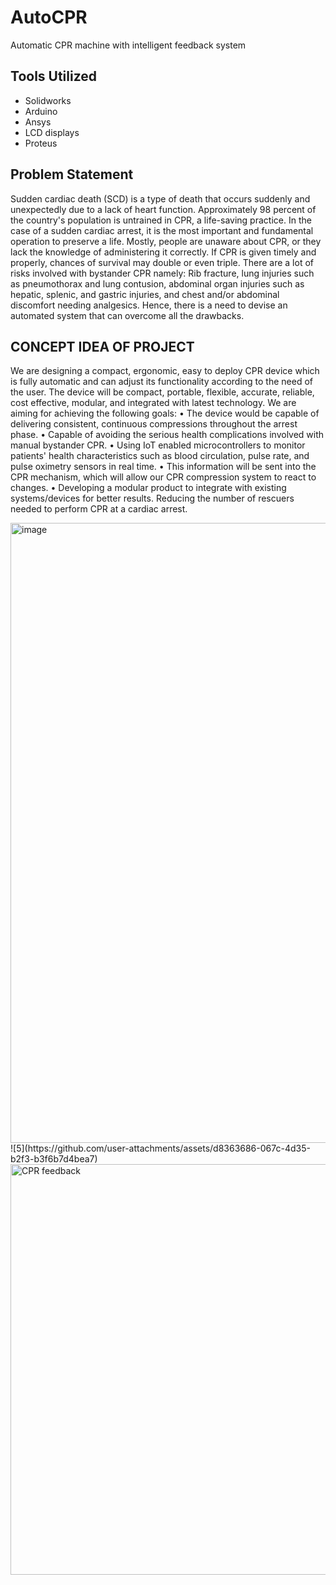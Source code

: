 # AutoCPR
Automatic CPR machine with intelligent feedback system

## Tools Utilized
- Solidworks
- Arduino
- Ansys
- LCD displays
- Proteus

## Problem Statement

Sudden cardiac death (SCD) is a type of death that occurs suddenly and unexpectedly due to a lack of heart function. Approximately 98 percent of the country's population is untrained in CPR, a life-saving practice. In the case of a sudden cardiac arrest, it is the most important and fundamental operation to preserve a life. Mostly, people are unaware about CPR, or they lack the knowledge of administering it correctly. If CPR is given timely and properly, chances of survival may double or even triple.
There are a lot of risks involved with bystander CPR namely: Rib fracture, lung injuries such as pneumothorax and lung contusion, abdominal organ injuries such as hepatic, splenic, and gastric injuries, and chest and/or abdominal discomfort needing analgesics. Hence, there is a need to devise an automated system that can overcome all the drawbacks.

## CONCEPT IDEA OF PROJECT
We are designing a compact, ergonomic, easy to deploy CPR device which is fully automatic and can adjust its functionality according to the need of the user. The device will be compact, portable, flexible, accurate, reliable, cost effective, modular, and integrated with latest technology. We are aiming for achieving the following goals:
• The device would be capable of delivering consistent, continuous compressions throughout the arrest phase.
• Capable of avoiding the serious health complications involved with manual bystander CPR.
• Using IoT enabled microcontrollers to monitor patients' health characteristics such as blood circulation, pulse rate, and pulse oximetry sensors in real time.
• This information will be sent into the CPR mechanism, which will allow our CPR compression system to react to changes.
• Developing a modular product to integrate with existing systems/devices for better results. Reducing the number of rescuers needed to perform CPR at a cardiac arrest.

<img width="1216" height="992" alt="image" src="https://github.com/user-attachments/assets/e35fc568-ac3e-4e82-af7d-6a7d3b379568" />
![5](https://github.com/user-attachments/assets/d8363686-067c-4d35-b2f3-b3f6b7d4bea7)
<img width="1536" height="657" alt="CPR feedback" src="https://github.com/user-attachments/assets/6a09b893-5934-4fa5-94b9-2a2c67f1b9da" />


